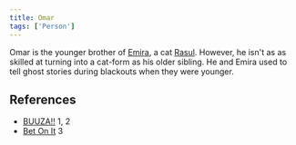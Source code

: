 ```yaml
---
title: Omar
tags: ['Person']
---
```

Omar is the younger brother of [Emira](/_wiki/emira.md), a cat [Rasul](/_wiki/rasul.md). However, he isn't as as skilled at turning into a cat-form as his older sibling. He and Emira used to tell ghost stories during blackouts when they were younger.

## References
- [BUUZA!!](/_wiki/buuza.md) 1, 2
- [Bet On It](/_wiki/bet-on-it.md) 3

